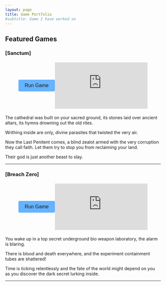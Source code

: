 ```yaml
---
layout: page
title: Game Portfolio
#subtitle: Game I have worked on
---
```


## Featured Games

<style>
.game-container {
    display: flex;
    justify-content: center;
    align-items: center;
    margin: 20px 0;
    width: 100%;
    max-width: 1200px;
    margin-left: auto;
    margin-right: auto;
}

.game-frame {
    aspect-ratio: 16/9;
    width: 100%;
    height: 100%;
    border: none;
    display: none;
}

.load-button {
    padding: 10px 20px;
    background-color: #66b3ff;
    color: #1a1a1a;
    border: none;
    border-radius: 4px;
    cursor: pointer;
    font-size: 16px;
    margin: 10px 0;
}

.load-button:hover {
    background-color: #99ccff;
}
</style>

<script>
function loadGame(containerId, gameId) {
    document.getElementById('button-' + containerId).style.display = 'none';
    document.getElementById(containerId).style.display = 'block';
}
</script>


### [Sanctum]
<div class="game-container">

<button id="button-sanctum" class="load-button" onclick="loadGame('sanctum', '13665764')">Run Game</button>

<iframe id="sanctum" frameborder="0" src="https://itch.io/embed-upload/13665764?color=000000" allowfullscreen=""><a href="https://trev3lyan.itch.io/sanctum">Play Sanctum on itch.io</a></iframe>
</div>

The cathedral was built on your sacred ground, its stones laid over ancient altars, its hymns drowning out the old rites. 

Writhing inside are only, divine parasites that twisted the very air.

Now the Last Penitent comes, a blind zealot armed with the very corruption they call faith. Let them try to stop you from reclaiming your land. 

Their god is just another beast to slay.

---

### [Breach Zero]
<div class="game-container">

<button id="button-breachzero" class="load-button" onclick="loadGame('breachzero', '12810672')">Run Game</button>

<iframe id="breachzero" frameborder="0" src="https://itch.io/embed-upload/12810672?color=037fa8" allowfullscreen=""><a href="https://finbox-entertainment.itch.io/breach-zero">Play Breach Zero on itch.io</a></iframe>
</div>

You wake up in a top secret underground bio weapon laboratory, the alarm is blaring.

There is blood and death everywhere, and the experiment containment tubes are shattered!

Time is ticking relentlessly and the fate of the world might depend on you as you discover the dark secret lurking inside.

---